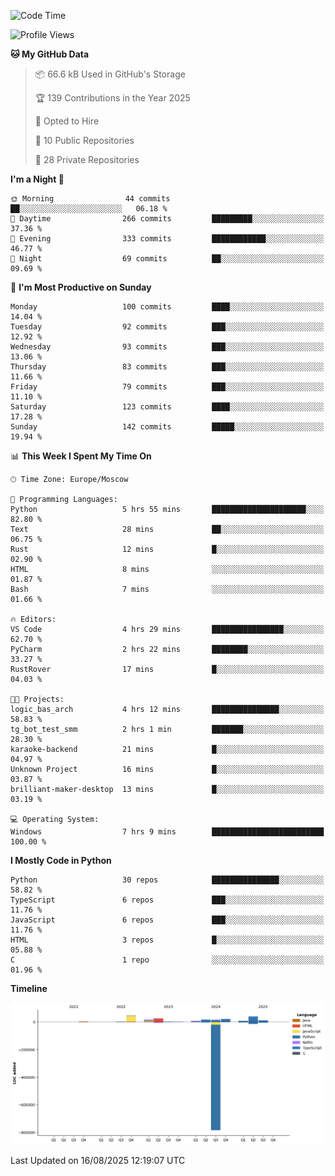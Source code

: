<!--START_SECTION:waka-->
![Code Time](http://img.shields.io/badge/Code%20Time-783%20hrs%2027%20mins-blue)

![Profile Views](http://img.shields.io/badge/Profile%20Views-0-blue)

**🐱 My GitHub Data** 

> 📦 66.6 kB Used in GitHub's Storage 
 > 
> 🏆 139 Contributions in the Year 2025
 > 
> 💼 Opted to Hire
 > 
> 📜 10 Public Repositories 
 > 
> 🔑 28 Private Repositories 
 > 
**I'm a Night 🦉** 

```text
🌞 Morning                44 commits          ██░░░░░░░░░░░░░░░░░░░░░░░   06.18 % 
🌆 Daytime                266 commits         █████████░░░░░░░░░░░░░░░░   37.36 % 
🌃 Evening                333 commits         ████████████░░░░░░░░░░░░░   46.77 % 
🌙 Night                  69 commits          ██░░░░░░░░░░░░░░░░░░░░░░░   09.69 % 
```
📅 **I'm Most Productive on Sunday** 

```text
Monday                   100 commits         ████░░░░░░░░░░░░░░░░░░░░░   14.04 % 
Tuesday                  92 commits          ███░░░░░░░░░░░░░░░░░░░░░░   12.92 % 
Wednesday                93 commits          ███░░░░░░░░░░░░░░░░░░░░░░   13.06 % 
Thursday                 83 commits          ███░░░░░░░░░░░░░░░░░░░░░░   11.66 % 
Friday                   79 commits          ███░░░░░░░░░░░░░░░░░░░░░░   11.10 % 
Saturday                 123 commits         ████░░░░░░░░░░░░░░░░░░░░░   17.28 % 
Sunday                   142 commits         █████░░░░░░░░░░░░░░░░░░░░   19.94 % 
```


📊 **This Week I Spent My Time On** 

```text
🕑︎ Time Zone: Europe/Moscow

💬 Programming Languages: 
Python                   5 hrs 55 mins       █████████████████████░░░░   82.80 % 
Text                     28 mins             ██░░░░░░░░░░░░░░░░░░░░░░░   06.75 % 
Rust                     12 mins             █░░░░░░░░░░░░░░░░░░░░░░░░   02.90 % 
HTML                     8 mins              ░░░░░░░░░░░░░░░░░░░░░░░░░   01.87 % 
Bash                     7 mins              ░░░░░░░░░░░░░░░░░░░░░░░░░   01.66 % 

🔥 Editors: 
VS Code                  4 hrs 29 mins       ████████████████░░░░░░░░░   62.70 % 
PyCharm                  2 hrs 22 mins       ████████░░░░░░░░░░░░░░░░░   33.27 % 
RustRover                17 mins             █░░░░░░░░░░░░░░░░░░░░░░░░   04.03 % 

🐱‍💻 Projects: 
logic_bas_arch           4 hrs 12 mins       ███████████████░░░░░░░░░░   58.83 % 
tg_bot_test_smm          2 hrs 1 min         ███████░░░░░░░░░░░░░░░░░░   28.30 % 
karaoke-backend          21 mins             █░░░░░░░░░░░░░░░░░░░░░░░░   04.97 % 
Unknown Project          16 mins             █░░░░░░░░░░░░░░░░░░░░░░░░   03.87 % 
brilliant-maker-desktop  13 mins             █░░░░░░░░░░░░░░░░░░░░░░░░   03.19 % 

💻 Operating System: 
Windows                  7 hrs 9 mins        █████████████████████████   100.00 % 
```

**I Mostly Code in Python** 

```text
Python                   30 repos            ███████████████░░░░░░░░░░   58.82 % 
TypeScript               6 repos             ███░░░░░░░░░░░░░░░░░░░░░░   11.76 % 
JavaScript               6 repos             ███░░░░░░░░░░░░░░░░░░░░░░   11.76 % 
HTML                     3 repos             █░░░░░░░░░░░░░░░░░░░░░░░░   05.88 % 
C                        1 repo              ░░░░░░░░░░░░░░░░░░░░░░░░░   01.96 % 
```



**Timeline**

![Lines of Code chart](https://raw.githubusercontent.com/adlemx/adlemx/main/assets/bar_graph.png)


 Last Updated on 16/08/2025 12:19:07 UTC
<!--END_SECTION:waka-->
